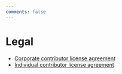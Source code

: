 ```yaml
---
comments: false
---
```


# Legal

- [Corporate contributor license agreement](corporate_contributor_license_agreement.md)
- [Individual contributor license agreement](individual_contributor_license_agreement.md)
